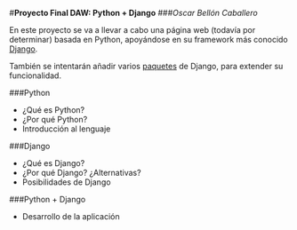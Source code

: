 #**Proyecto Final DAW: Python + Django**
###*Oscar Bellón Caballero*

En este proyecto se va a llevar a cabo una página web (todavía por determinar) basada en Python, apoyándose en su framework más conocido [Django](https://www.djangoproject.com/).

También se intentarán añadir varios [paquetes](https://www.djangopackages.com/) de Django, para extender su funcionalidad.


###Python
- ¿Qué es Python?
- ¿Por qué Python?
- Introducción al lenguaje

###Django
- ¿Qué es Django?
- ¿Por qué Django? ¿Alternativas?
- Posibilidades de Django

###Python + Django
- Desarrollo de la aplicación
